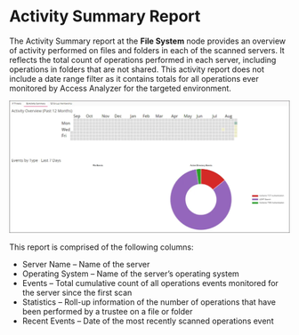 # Activity Summary Report

The Activity Summary report at the **File System** node provides an overview of activity performed
on files and folders in each of the scanned servers. It reflects the total count of operations
performed in each server, including operations in folders that are not shared. This activity report
does not include a date range filter as it contains totals for all operations ever monitored by
Access Analyzer for the targeted environment.

![Activity Summary report at the File System node](../../../../../../../static/img/product_docs/threatmanager/threatmanager/administration/threatdetails/activitysummary.webp)

This report is comprised of the following columns:

- Server Name – Name of the server
- Operating System – Name of the server’s operating system
- Events – Total cumulative count of all operations events monitored for the server since the first
  scan
- Statistics – Roll-up information of the number of operations that have been performed by a trustee
  on a file or folder
- Recent Events – Date of the most recently scanned operations event
